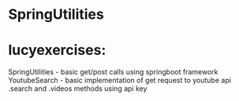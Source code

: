 # SpringUtilities

# lucyexercises:
SpringUtilities - basic get/post calls using springboot framework
YoutubeSearch - basic implementation of get request to youtube api .search and .videos methods using api key
